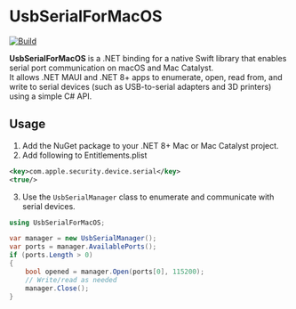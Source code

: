 # UsbSerialForMacOS

[![Build](https://github.com/akinbender/UsbSerialForMacOS/actions/workflows/build.yml/badge.svg)](https://github.com/akinbender/UsbSerialForMacOS/actions/workflows/build.yml)

**UsbSerialForMacOS** is a .NET binding for a native Swift library that enables serial port communication on macOS and Mac Catalyst.  
It allows .NET MAUI and .NET 8+ apps to enumerate, open, read from, and write to serial devices (such as USB-to-serial adapters and 3D printers) using a simple C# API.

## Usage

1. Add the NuGet package to your .NET 8+ Mac or Mac Catalyst project.
2. Add following to Entitlements.plist

```xml
<key>com.apple.security.device.serial</key>
<true/>
```
3. Use the `UsbSerialManager` class to enumerate and communicate with serial devices.


```csharp
using UsbSerialForMacOS;

var manager = new UsbSerialManager();
var ports = manager.AvailablePorts();
if (ports.Length > 0)
{
    bool opened = manager.Open(ports[0], 115200);
    // Write/read as needed
    manager.Close();
}